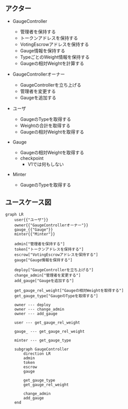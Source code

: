 ## アクター

- GaugeController

  - 管理者を保持する
  - トークンアドレスを保持する
  - VotingEscrowアドレスを保持する
  - Gauge情報を保持する
  - TypeごとのWeight情報を保持する
  - Gaugeの相対Weightを計算する

- GaugeControllerオーナー
  - GaugeControllerを立ち上げる
  - 管理者を変更する
  - Gaugeを追加する
- ユーザ
  - GaugeのTypeを取得する
  - Weightの合計を取得する
  - Gaugeの相対Weightを取得する
- Gauge
  - Gaugeの相対Weightを取得する
  - checkpoint
    - V1では何もしない
- Minter
  - GaugeのTypeを取得する

## ユースケース図

```mermaid
graph LR
    user{{"ユーザ"}}
    owner{{"GaugeControllerオーナー"}}
    gauge_{{"Gauge"}}
    minter{{"Minter"}}

    admin["管理者を保持する"]
    token["トークンアドレスを保持する"]
    escrow["VotingEscrowアドレスを保持する"]
    gauge["Gauge情報を保持する"]

    deploy["GaugeControllerを立ち上げる"]
    change_admin["管理者を変更する"]
    add_gauge["Gaugeを追加する"]

    get_gauge_rel_weight["Gaugeの相対Weightを取得する"]
    get_gauge_type["GaugeのTypeを取得する"]

    owner --- deploy
    owner --- change_admin
    owner --- add_gauge

    user --- get_gauge_rel_weight

    gauge_ --- get_gauge_rel_weight

    minter --- get_gauge_type

    subgraph GaugeController
        direction LR
        admin
        token
        escrow
        gauge

        get_gauge_type
        get_gauge_rel_weight

        change_admin
        add_gauge
    end
```

